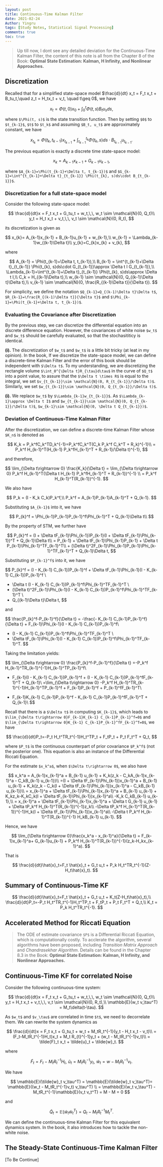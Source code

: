 ```yaml
---
layout: post
title: Continuous-Time Kalman Filter
date: 2021-02-24
Author: Yingru 
tags: [Study Notes, Statistical Signal Processing]
comments: true
toc: true
---
```


> Up till now, I dont see any detailed deviation for the Continuous-Time Kalman Filter, the content of this note is all from the Chapter 8 of the Book: **Optimal State Estimation: Kalman, H Infinity, and Nonlinear Approaches.**

## Discretization

Recalled that for a simplified state-space model
$\frac{d}{dt} x_t = F_t x_t + B_tu_t,\quad z_t = H_tx_t + v_t, \quad t\geq 0$,
we have

$$
x_t = \Phi(t, 0) x_0 + \int^t_0 \Phi(t, s)B_tu_s ds,
$$


where `$\Phi(t, s)$` is the state transition function.
Then by setting `$0$` to `$t_{k-1}$`, `$t$` to `$t_k$` and assuming `$B_t, u_t$` are approximately constant, we have

$$
x_{t_k} = \Phi(t_k, t_{k-1}) x_{t_{k-1}} + \int^{t_k}_{t_{k-1}} \Phi(t_{k}, s)ds\cdot B_{t_{k-1}}u_{t_{k-1}}.
$$

The previous equation is exactly a discrete time state-space model:

$$
x_k = A_{k-1}x_{k-1} + G_{k-1} u_{k-1},
$$

where `$A_{k-1}=\Phi(t_{k-1}+\Delta t, t_{k-1})$` and `$G_{k-1}=\int^{t_{k-1}+\Delta t}_{t_{k-1}} \Phi(t_{k}, s)ds\cdot B_{t_{k-1}}$`.

### Discretization for a full state-space model
Consider the following state-space model:

$$
\frac{d}{dt}x = F_t x_t + G_tu_t + w_t,\,\, w_t \sim \mathcal{N}(0, Q_t)\\
y_t = H_t x_t + v_t,\,\, v_t \sim \mathcal{N}(0, R_t),
$$

its discretization is given as

$$
x_{k}= A_{k-1}x_{k-1} + B_{k-1}u_{k-1} + w_{k-1},\\
w_{k-1} = \Lambda_{k-1}w_{(k-1)\Delta t}\\
y_{k}=C_{k}x_{k} + v_{k},
$$

where

$$
A_{k-1} = \Phi(t_{k-1}+\Delta t, t_{k-1}),\\
B_{k-1} = \int^{t_{k-1}+\Delta t}_{t_{k-1}} \Phi(t_{k}, s)ds\cdot G_{t_{k-1}}\approx \Delta t I G_{t_{k-1}},\\
\Lambda_{k-1}=\int^{t_{k-1}+\Delta t}_{t_{k-1}} \Phi(t_{k}, s)ds\approx \Delta t I,\\
C_k = H_{(k-1)\Delta t},\\
w_{k-1} \sim \mathcal{N}(0, Q_{(k-1)\Delta t}\Delta t),\\
v_{k-1} \sim \mathcal{N}(0, \frac{R_{(k-1)\Delta t}}{\Delta t}).
$$

For simplicity, we define the notation `$Q_{k-1}=Q_{(k-1)\Delta t}\Delta t$`,  `$R_{k-1}=\frac{R_{(k-1)\Delta t}}{\Delta t}$` and `$\Phi_{k-1}=\Phi(t_{k-1}+\Delta t, t_{k-1})$`.

### Evaluating the Covariance after Discretization
By the previous step, we can discretize the differential equation into an discrete difference equation. However, the covariances of white noise `$w_t$` and `$w_t$` should be carefully evaluated, so that the stochasititicy is identical.

**(i).** The discretization of `$w_t$` and `$w_t$` is a little bit tricky (at leat in my opinion). In the book, If we discretize the state-space model, we can define a discrete-time Kalman Filter and the error of this book should be independent with `$\Delta t$`. To my understanding, we are discretizing the rectangle volume `$\int_0^{\Delta t}R_{\tau}d\tau$` in the curve of `$Q_t$` into a point value, to assure that the `$\Delta t \times R$` is equal to the integral, we set `$v_{t_{k-1}}\sim \mathcal{N}(0, R_{t_{k-1}}/\Delta t)$`. Similarly, we set
`$w_{t_{k-1}}\sim \mathcal{N}(0, Q_{t_{k-1}}/\Delta t)$`.

**(i).** We replace `$w_t$` by `$\Lambda_{k-1}w_{t_{k-1}}$`. As `$\Lambda_{k-1}\approx \Delta t I$` and `$w_{t_{k-1}}\sim \mathcal{N}(0, Q_{t_{k-1}}/\Delta t)$`, `$w_{k-1}\sim \mathcal{N}(0, \Delta t Q_{t_{k-1}})$`. 



### Deviation of Continuous-Time Kalman Filter
After the discretization, we can define a discrete-time Kalman Filter whose `$K_n$` is denoted as

$$
K_k = P_k^fC_k^TD_k^{-1}=P_k^fC_k^T(C_k P_k^f C_k^T + R_k)^{-1}\\
= P_k^f H_{k-1}^T(H_{k-1} P_k^fH_{k-1}^T + R_{k-1}/\Delta t)^{-1},
$$

and therefore,

$$
\lim_{\Delta t\rightarrow 0} \frac{K_k}{\Delta t} = \lim_{\Delta t\rightarrow 0} P_k^f H_{k-1}^T(\Delta t H_{k-1} P_k^fH_{k-1}^T + R_{k-1})^{-1} \\
= P_k^f H_{k-1}^T(R_{k-1})^{-1}.
$$

We also have

$$
P_k = (I - K_k C_k)P_k^f,\\
P_k^f = A_{k-1}P_{k-1}A_{k-1}^T + Q_{k-1}.
$$

Substituting `$A_{k-1}$` into it, we have

$$
P_{k}^f = \Phi_{k-1}P_{k-1}P_{k-1}^f\Phi_{k-1}^T + Q_{k-1}\Delta t\\
$$

By the property of STM, we further have

$$
P_{k}^f = (I + \Delta tF_{k-1}\Phi_{k-1})P_{k-1}(I + \Delta tF_{k-1}\Phi_{k-1})^T + Q_{k-1}\Delta t\\
= P_{k-1} + \Delta tF_{k-1}\Phi_{k-1}P_{k-1} + \Delta t P_{k-1}\Phi_{k-1}^TF_{k-1}^T\\ + (\Delta t)^2F_{k-1}\Phi_{k-1}P_{k-1}\Phi_{k-1}^TF_{k-1}^T + Q_{k-1}\Delta t,
$$

Substituting `$P_{k-1}^f$` into it, we have

$$
P_{k}^f = (I - K_{k-1} C_{k-1})P_{k-1}^f + \Delta tF_{k-1}\Phi_{k-1}(I - K_{k-1} C_{k-1})P_{k-1}^f \\
+ \Delta t (I - K_{k-1} C_{k-1})P_{k-1}^f\Phi_{k-1}^TF_{k-1}^T \\
+ (\Delta t)^2F_{k-1}\Phi_{k-1}(I - K_{k-1} C_{k-1})P_{k-1}^f\Phi_{k-1}^TF_{k-1}^T \\
+ Q_{(k-1)\Delta t}\Delta t,
$$

and

$$
\frac{P_{k}^f-P_{k-1}^f}{\Delta t} = -\frac{- K_{k-1} C_{k-1}P_{k-1}^f}{\Delta t} + F_{k-1}\Phi_{k-1}(I - K_{k-1} C_{k-1})P_{k-1}^f\\
+ (I - K_{k-1} C_{k-1})P_{k-1}^f\Phi_{k-1}^TF_{k-1}^T \\
+ \Delta tF_{k-1}\Phi_{k-1}(I - K_{k-1} C_{k-1})P_{k-1}^f\Phi_{k-1}^TF_{k-1}^T.
$$

Taking the limitation yields:

$$
\lim_{\Delta t\rightarrow 0} \frac{P_{k}^f-P_{k-1}^f}{\Delta t} =-P_k^f H_{k-1}^TR_{k-1}^{-1}H_{k-1}^TP_{k-1}^f\\
+ F_{k-1}(I - K_{k-1} C_{k-1})P_{k-1}^f + (I - K_{k-1} C_{k-1})P_{k-1}^fF_{k-1}^T + Q_{k-1}\\
=\lim_{\Delta t\rightarrow 0} -P_k^f H_{k-1}^TR_{k-1}^{-1}H_{k-1}^TP_{k-1}^f + F_{k-1}P_{k-1}^f + P_{k-1}^fF_{k-1}^T\\
- F_{k-1}K_{k-1} C_{k-1}P_{k-1}^f - K_{k-1} C_{k-1}P_{k-1}^fF_{k-1}^T + Q_{k-1}\\
$$

Recall that there is a `$\Delta t$` in computing `$K_{k-1}$`, which leads to `$\lim_{\Delta t\rightarrow 0}F_{k-1}K_{k-1} C_{k-1}P_{k-1}^f=0$` and `$\lim_{\Delta t\rightarrow 0}K_{k-1} C_{k-1}P_{k-1}^fF_{k-1}^T=0$`, we have

$$
\frac{d}{dt}P_t=-P_t H_t^TR_t^{-1}H_t^TP_t + F_tP_t + P_t F_t^T + Q_t,
$$

where `$P_t$` is the continuous counterpart of prior covariance `$P_k^f$` (not the posterior one). This equation is also an instance of the Differential Riccati Equation.

For the estimate `$x_k^a$`, when `$\Delta t\rightarrow 0$`, we also have

$$
x_k^a = A_{k-1}x_{k-1}^a + B_{k-1} u_{k-1} + K_k(z_k - C_kA_{k-1}x_{k-1}^a - C_kB_{k-1} u_{k-1})\\
=(I + \Delta tF_{k-1}\Phi_{k-1})x_{k-1}^a + B_{k-1} u_{k-1} + K_k(z_k - C_k(I + \Delta tF_{k-1}\Phi_{k-1})x_{k-1}^a - C_kB_{k-1} u_{k-1})\\
= x_{k-1}^a + \Delta tF_{k-1}\Phi_{k-1}x_{k-1}^a + B_{k-1} u_{k-1} + K_kz_k-K_kC_k(I + \Delta tF_{k-1}\Phi_{k-1})x_{k-1}^a\\
-K_k C_kB_{k-1} u_{k-1},\\
= x_{k-1}^a + \Delta tF_{k-1}\Phi_{k-1}x_{k-1}^a + \Delta t G_{k-1} u_{k-1} + \Delta tP_k^f H_{k-1}^T(R_{k-1})^{-1}z_k\\
-\Delta tP_k^f H_{k-1}^T(R_{k-1})^{-1}H_k(I + \Delta tF_{k-1}\Phi_{k-1})x_{k-1}^a\\
-\Delta t P_k^f H_{k-1}^T(R_{k-1})^{-1} H_kB_{k-1} u_{k-1}.
$$

Hence, we have

$$
\lim_{\Delta t\rightarrow 0}\frac{x_k^a - x_{k-1}^a}{\Delta t} = F_{k-1}x_{k-1}^a+ G_{k-1}u_{k-1} + P_k^f H_{k-1}^T(R_{k-1})^{-1}(z_k-H_kx_{k-1}^a).
$$

That is

$$
\frac{d}{dt}\hat{x}_t=F_t \hat{x}_t + G_t u_t + P_k H_t^TR_t^{-1}(Z-H_t\hat{x}_t).
$$

## Summary of Continuous-Time KF

$$
\frac{d}{dt}\hat{x}_t=F_t \hat{x}_t + G_t u_t + K_t(Z-H_t\hat{x}_t),\\
\frac{d}{dt}P_t=-P_t H_t^TR_t^{-1}H_t^TP_t + F_tP_t + P_t F_t^T + Q_t,\\
K_t = P_k H_t^TR_t^{-1}.
$$

## Accelerated Method for Riccati Equation
> The ODE of estimate covariance `$P$` is a Differential Riccati Equation, which is computationally costly. To acclerate the algorithm, several algorithms have been proposed, including *Transition Matrix Approach* and *Chandrasekhar Algorithm*. Details can be found in the Chapter 8.3 in the Book: **Optimal State Estimation: Kalman, H Infinity, and Nonlinear Approaches.**

## Continuous-Time KF for correlated Noise
Consider the following continuous-time system:

$$
\frac{d}{dt}x = F_t x_t + G_tu_t + w_t,\,\, w_t \sim \mathcal{N}(0, Q_t)\\
y_t = H_t x_t + v_t,\,\, v_t \sim \mathcal{N}(0, R_t),\\
\mathbb{E}(w_t v_\tau^T) = M_t\delta(t-\tau).
$$

As `$w_t$` and `$v_\tau$` are correlated in time `$t$`, we need to decorrelate them. We can rewrite the system dynamics as

$$
\frac{d}{dt}x = F_t x_t + G_tu_t + w_t + M_tR_t^{-1}(y_t - H_t x_t - v_t)\\
= (F_t-M_tR_t^{-1}H_t)x_t + M_t R_{t}^{-1}y_t + (w_t - M_tR_t^{-1}v_t)\\
= \tilde{F}_t x_t + \tilde{u}_t + \tilde{w}_t.
$$

where

$$
 \tilde{F}_t = F_t-M_tR_t^{-1}H_t,\,\, \tilde{u}_t=M_t R_{t}^{-1}y_t,\,\,\tilde{w}_t=w - M_tR_t^{-1}v_t.
$$

We have

$$
\mathbb{E}(\tilde{w}_t v_\tau^T) = \mathbb{E}(\tilde{w}_t v_\tau^T)= \mathbb{E}((w_t - M_tR_t^{-1}v_t) v_\tau^T) \\
= \mathbb{E}(w_t v_\tau^T) - M_tR_t^{-1}\mathbb{E}(v_t v_t^T) = M - M = 0
$$

and 

$$
\tilde{Q}_t = \mathbb{E}(\tilde{w}_t \tilde{w}_t^T) = Q_t - M_t R_t^{-1} M_t^T.
$$

We can define the continuous-time Kalman Filter for this equivalent dynamics system. In the book, it also introduces how to tackle the non-white noise.

## The Steady-State Continuous-Time Kalman Filter

\[To Be Continue\]
